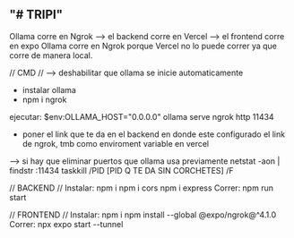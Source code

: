 "# TRIPI" 
------
Ollama corre en Ngrok --> el backend corre en Vercel --> el frontend corre en expo
Ollama corre en Ngrok porque Vercel no lo puede correr ya que corre de manera local.

// CMD //
--> deshabilitar que ollama se inicie automaticamente 
- instalar ollama
- npm i ngrok

ejecutar: 
$env:OLLAMA_HOST="0.0.0.0"
ollama serve
ngrok http 11434
- poner el link que te da en el backend en donde este configurado el link de ngrok, tmb como enviroment variable en vercel


--> si hay que eliminar puertos que ollama usa previamente
netstat -aon | findstr :11434
taskkill /PID [PID Q TE DA SIN CORCHETES] /F

// BACKEND //
Instalar:
npm i
npm i cors
npm i express
Correr:
npm run start 

// FRONTEND //
Instalar:
npm i
npm install --global @expo/ngrok@^4.1.0
Correr: 
npx expo start --tunnel